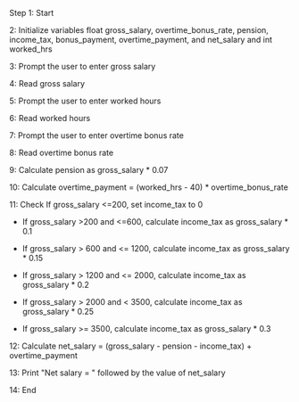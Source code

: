 Step 1: Start

2: Initialize variables float gross_salary, overtime_bonus_rate, pension, income_tax, bonus_payment, overtime_payment, and net_salary and int worked_hrs 

3: Prompt the user to enter gross salary

4: Read gross salary

5: Prompt the user to enter worked hours

6: Read worked hours

7: Prompt the user to enter overtime bonus rate

8: Read overtime bonus rate

9: Calculate pension as gross_salary * 0.07

10: Calculate overtime_payment = (worked_hrs - 40) * overtime_bonus_rate

11: Check If gross_salary <=200, set income_tax to 0

 - If gross_salary >200 and <=600, calculate income_tax as gross_salary * 0.1

 - If gross_salary > 600 and <= 1200, calculate income_tax as gross_salary * 0.15

 - If gross_salary > 1200 and <= 2000, calculate income_tax as gross_salary * 0.2

 - If gross_salary > 2000 and < 3500, calculate income_tax as gross_salary * 0.25

 - If gross_salary >= 3500, calculate income_tax as gross_salary * 0.3

12: Calculate net_salary = (gross_salary - pension - income_tax) + overtime_payment

13: Print "Net salary = " followed by the value of net_salary

14: End 
